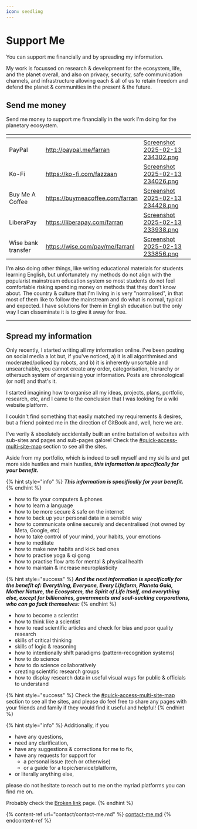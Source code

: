```yaml
---
icon: seedling
---
```


# Support Me

You can support me financially and by spreading my information.

My work is focussed on research & development for the ecosystem, life, and the planet overall, and also on privacy, security, safe communication channels, and infrastructure allowing each & all of us to retain freedom and defend the planet & communities in the present & the future.

## Send me money

Send me money to support me financially in the work I'm doing for the planetary ecosystem.

<table data-view="cards"><thead><tr><th></th><th data-card-target data-type="content-ref"></th><th data-hidden data-card-cover data-type="files"></th></tr></thead><tbody><tr><td>PayPal</td><td><a href="http://paypal.me/farran">http://paypal.me/farran</a></td><td><a href=".gitbook/assets/Screenshot 2025-02-13 234302.png">Screenshot 2025-02-13 234302.png</a></td></tr><tr><td>Ko-Fi</td><td><a href="https://ko-fi.com/fazzaan">https://ko-fi.com/fazzaan</a></td><td><a href=".gitbook/assets/Screenshot 2025-02-13 234026.png">Screenshot 2025-02-13 234026.png</a></td></tr><tr><td>Buy Me A Coffee</td><td><a href="https://buymeacoffee.com/farran">https://buymeacoffee.com/farran</a></td><td><a href=".gitbook/assets/Screenshot 2025-02-13 234428.png">Screenshot 2025-02-13 234428.png</a></td></tr><tr><td>LiberaPay</td><td><a href="https://liberapay.com/farran">https://liberapay.com/farran</a></td><td><a href=".gitbook/assets/Screenshot 2025-02-13 233938.png">Screenshot 2025-02-13 233938.png</a></td></tr><tr><td>Wise bank transfer</td><td><a href="https://wise.com/pay/me/farranl">https://wise.com/pay/me/farranl</a></td><td><a href=".gitbook/assets/Screenshot 2025-02-13 233856.png">Screenshot 2025-02-13 233856.png</a></td></tr></tbody></table>

I'm also doing other things, like writing educational materials for students learning English, but unfortunately my methods do not align with the popularist mainstream education system so most students do not feel comfortable risking spending money on methods that they don't know about. The country & culture that I'm living in is very "normalised", in that most of them like to follow the mainstream and do what is normal, typical and expected. I have solutions for them in English education but the only way I can disseminate it is to give it away for free.

***



## Spread my information

Only recently, I started writing all my information online. I've been posting on social media a lot but, if you've noticed, a) it is all algorithmised and moderated/policed by robots, and b) it is inherently unsortable and unsearchable, you cannot create any order, categorisation, hierarchy or othersuch system of organising your information. Posts are chronological (or not!) and that's it.

I started imagining how to organise all my ideas, projects, plans, portfolio, research, etc, and I came to the conclusion that I was looking for a wiki website platform.

I couldn't find something that easily matched my requirements & desires, but a friend pointed me in the direction of GitBook and, well, here we are.&#x20;

I've verily & absolutely accidentally built an entire battalion of websites with sub-sites and pages and sub-pages galore! Check the [#quick-access-multi-site-map](./#quick-access-multi-site-map "mention") section to see all the sites.&#x20;



Aside from my portfolio, which is indeed to sell myself and my skills and get more side hustles and main hustles, _**this information is specifically for your benefit.**_

{% hint style="info" %}
_**This information is specifically for your benefit.**_
{% endhint %}

* how to fix your computers & phones&#x20;
* how to learn a language&#x20;
* how to be more secure & safe on the internet&#x20;
* how to back up your personal data in a sensible way
* how to communicate online securely and decentralised (not owned by Meta, Google, etc)&#x20;
* how to take control of your mind, your habits, your emotions&#x20;
* how to meditate&#x20;
* how to make new habits and kick bad ones&#x20;
* how to practise yoga & qi gong&#x20;
* how to practise flow arts for mental & physical health&#x20;
* how to maintain & increase neuroplasticity&#x20;

{% hint style="success" %}
_**And the next information is specifically for the benefit of: Everything, Everyone, Every Lifeform, Planeta Gaia, Mother Nature, the Ecosystem, the Spirit of Life Itself, and everything else, except for billionaires, governments and soul-sucking corporations, who can go fuck themselves:**_
{% endhint %}

* how to become a scientist&#x20;
* how to think like a scientist&#x20;
* how to read scientific articles and check for bias and poor quality research
* skills of critical thinking&#x20;
* skills of logic & reasoning&#x20;
* how to intentionally shift paradigms (pattern-recognition systems)&#x20;
* how to do science&#x20;
* how to do science collaboratively&#x20;
* creating scientific research groups&#x20;
* how to display research data in useful visual ways for public & officials to understand&#x20;

{% hint style="success" %}
Check the [#quick-access-multi-site-map](./#quick-access-multi-site-map "mention") section to see all the sites, and please do feel free to share any pages with your friends and family if they would find it useful and helpful!
{% endhint %}

{% hint style="info" %}
Additionally, if you&#x20;

* have any questions,&#x20;
* need any clarification,&#x20;
* have any suggestions & corrections for me to fix,&#x20;
* have any requests for support for&#x20;
  * a personal issue (tech or otherwise)&#x20;
  * or a guide for a topic/service/platform,&#x20;
* or literally anything else,&#x20;

please do not hesitate to reach out to me on the myriad platforms you can find me on.&#x20;

Probably check the [Broken link](broken-reference "mention") page.&#x20;
{% endhint %}

{% content-ref url="contact/contact-me.md" %}
[contact-me.md](contact/contact-me.md)
{% endcontent-ref %}



